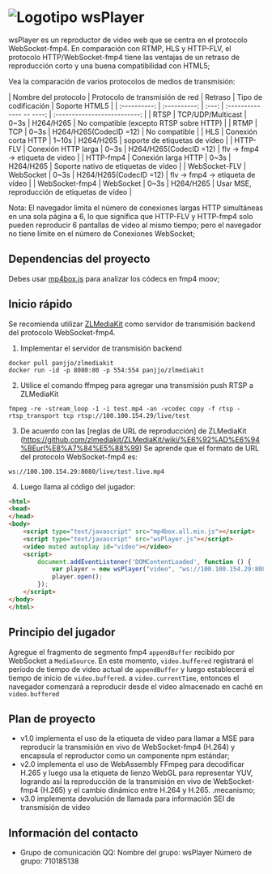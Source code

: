 # ![Logotipo](wsPlayerlogo.svg) wsPlayer

wsPlayer es un reproductor de video web que se centra en el protocolo WebSocket-fmp4. En comparación con RTMP, HLS y HTTP-FLV, el protocolo HTTP/WebSocket-fmp4 tiene las ventajas de un retraso de reproducción corto y una buena compatibilidad con HTML5;

Vea la comparación de varios protocolos de medios de transmisión:


| Nombre del protocolo | Protocolo de transmisión de red | Retraso | Tipo de codificación | Soporte HTML5 |
| :----------: | :----------: | :---: | :-------------- -- ----: | :--------------------------: |
| RTSP | TCP/UDP/Multicast | 0~3s | H264/H265 | No compatible (excepto RTSP sobre HTTP) |
| RTMP | TCP | 0~3s | H264/H265(CodecID =12) | No compatible |
| HLS | Conexión corta HTTP | 1~10s | H264/H265 | soporte de etiquetas de vídeo |
| HTTP-FLV | Conexión HTTP larga | 0~3s | H264/H265(CodecID =12) | flv → fmp4 → etiqueta de video |
| HTTP-fmp4 | Conexión larga HTTP | 0~3s | H264/H265 | Soporte nativo de etiquetas de vídeo |
| WebSocket-FLV | WebSocket | 0~3s | H264/H265(CodecID =12) | flv → fmp4 → etiqueta de vídeo |
| WebSocket-fmp4 | WebSocket | 0~3s | H264/H265 | Usar MSE, reproducción de etiquetas de vídeo |

Nota: El navegador limita el número de conexiones largas HTTP simultáneas en una sola página a 6, lo que significa que HTTP-FLV y HTTP-fmp4 solo pueden reproducir 6 pantallas de vídeo al mismo tiempo; pero el navegador no tiene límite en el número de Conexiones WebSocket;



## Dependencias del proyecto

Debes usar [mp4box.js](https://github.com/gpac/mp4box.js) para analizar los códecs en fmp4 moov;



## Inicio rápido

Se recomienda utilizar [ZLMediaKit](https://github.com/ZLMediaKit/ZLMediaKit) como servidor de transmisión backend del protocolo WebSocket-fmp4.

1. Implementar el servidor de transmisión backend

```shell
docker pull panjjo/zlmediakit
docker run -id -p 8080:80 -p 554:554 panjjo/zlmediakit
```

2. Utilice el comando ffmpeg para agregar una transmisión push RTSP a ZLMediaKit
```shell
fmpeg -re -stream_loop -1 -i test.mp4 -an -vcodec copy -f rtsp -rtsp_transport tcp rtsp://100.100.154.29/live/test
```

3. De acuerdo con las [reglas de URL de reproducción] de ZLMediaKit (https://github.com/zlmediakit/ZLMediaKit/wiki/%E6%92%AD%E6%94%BEurl%E8%A7%84%E5%88%99) Se aprende que el formato de URL del protocolo WebSocket-fmp4 es:
```cáscara
ws://100.100.154.29:8080/live/test.live.mp4
```

4. Luego llama al código del jugador:

```html
<html>
<head>
</head>
<body>
    <script type="text/javascript" src="mp4box.all.min.js"></script>
    <script type="text/javascript" src="wsPlayer.js"></script>
    <video muted autoplay id="video"></video>
    <script>
        document.addEventListener('DOMContentLoaded', function () {
            var player = new wsPlayer("video", "ws://100.100.154.29:8083/live/test.live.mp4");
            player.open();
        });
    </script>
</body>
</html>
```

## Principio del jugador
Agregue el fragmento de segmento fmp4 `appendBuffer` recibido por WebSocket a `MediaSource`. En este momento, `video.buffered` registrará el período de tiempo de video actual de `appendBuffer` y luego establecerá el tiempo de inicio de `video.buffered`. a `video.currentTime`, entonces el navegador comenzará a reproducir desde el video almacenado en caché en `video.buffered`

## Plan de proyecto
* v1.0 implementa el uso de la etiqueta de video para llamar a MSE para reproducir la transmisión en vivo de WebSocket-fmp4 (H.264) y encapsula el reproductor como un componente npm estándar;
* v2.0 implementa el uso de WebAssembly FFmpeg para decodificar H.265 y luego usa la etiqueta de lienzo WebGL para representar YUV, logrando así la reproducción de la transmisión en vivo de WebSocket-fmp4 (H.265) y el cambio dinámico entre H.264 y H.265. .mecanismo;
* v3.0 implementa devolución de llamada para información SEI de transmisión de video

## Información del contacto
- Grupo de comunicación QQ: Nombre del grupo: wsPlayer Número de grupo: 710185138
